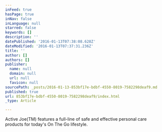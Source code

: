 ```yaml
---
inFeed: true
hasPage: true
inNav: false
inLanguage: null
starred: false
keywords: []
description: ''
datePublished: '2016-01-13T07:38:08.628Z'
dateModified: '2016-01-13T07:37:31.236Z'
title: ''
author: []
authors: []
publisher:
  name: null
  domain: null
  url: null
  favicon: null
sourcePath: _posts/2016-01-13-853bf17e-bdbf-4550-8019-7582298deaf9.md
published: true
url: 853bf17e-bdbf-4550-8019-7582298deaf9/index.html
_type: Article

---
```

Active Joe(TM) features a full-line of safe and effective personal care products for today's On The Go lifestyle.